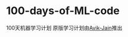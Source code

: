 # 100-days-of-ML-code
100天机器学习计划
原版学习计划由[Avik-Jain](https://github.com/Avik-Jain/100-Days-Of-ML-Code)推出
